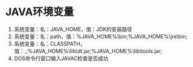 # JAVA环境变量
1. 系统变量：名：JAVA_HOME，值：JDK的安装路径
2. 系统变量：名：path，值：%JAVA\_HOME%\bin;%JAVA\_HOME%\jre\bin;
3. 系统变量：名：CLASSPATH，值：.;%JAVA\_HOME%\lib\dt.jar;%JAVA\_HOME%\lib\tools.jar;
4. DOS命令行窗口输入JAVAC检查是否成功